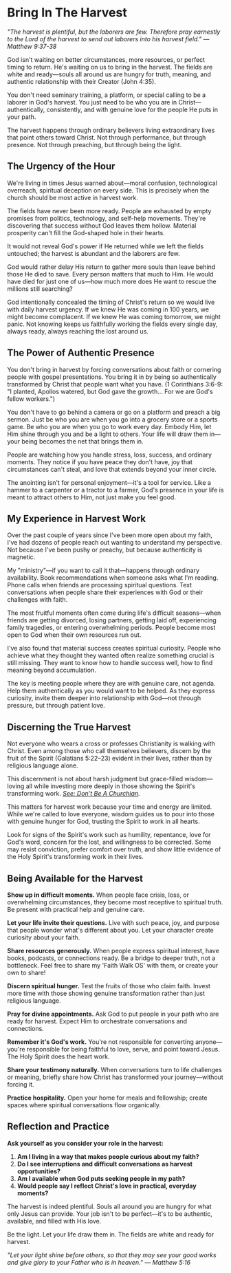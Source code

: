 # Bring In The Harvest

*"The harvest is plentiful, but the laborers are few. Therefore pray earnestly to the Lord of the harvest to send out laborers into his harvest field." — Matthew 9:37-38*

God isn't waiting on better circumstances, more resources, or perfect timing to return. He's waiting on us to bring in the harvest. The fields are white and ready—souls all around us are hungry for truth, meaning, and authentic relationship with their Creator (John 4:35).

You don't need seminary training, a platform, or special calling to be a laborer in God's harvest. You just need to be who you are in Christ—authentically, consistently, and with genuine love for the people He puts in your path.

The harvest happens through ordinary believers living extraordinary lives that point others toward Christ. Not through performance, but through presence. Not through preaching, but through being the light.

## The Urgency of the Hour

We're living in times Jesus warned about—moral confusion, technological overreach, spiritual deception on every side. This is precisely when the church should be most active in harvest work.

The fields have never been more ready. People are exhausted by empty promises from politics, technology, and self-help movements. They're discovering that success without God leaves them hollow. Material prosperity can't fill the God-shaped hole in their hearts.

It would not reveal God's power if He returned while we left the fields untouched; the harvest is abundant and the laborers are few.

God would rather delay His return to gather more souls than leave behind those He died to save. Every person matters that much to Him. He would have died for just one of us—how much more does He want to rescue the millions still searching?

God intentionally concealed the timing of Christ's return so we would live with daily harvest urgency. If we knew He was coming in 100 years, we might become complacent. If we knew He was coming tomorrow, we might panic. Not knowing keeps us faithfully working the fields every single day, always ready, always reaching the lost around us.

## The Power of Authentic Presence

You don't bring in harvest by forcing conversations about faith or cornering people with gospel presentations. You bring it in by being so authentically transformed by Christ that people want what you have. (1 Corinthians 3:6-9: "I planted, Apollos watered, but God gave the growth... For we are God's fellow workers.")

You don't have to go behind a camera or go on a platform and preach a big sermon. Just be who you are when you go into a grocery store or a sports game. Be who you are when you go to work every day. Embody Him, let Him shine through you and be a light to others. Your life will draw them in—your being becomes the net that brings them in.

People are watching how you handle stress, loss, success, and ordinary moments. They notice if you have peace they don't have, joy that circumstances can't steal, and love that extends beyond your inner circle.

The anointing isn't for personal enjoyment—it's a tool for service. Like a hammer to a carpenter or a tractor to a farmer, God's presence in your life is meant to attract others to Him, not just make you feel good.

## My Experience in Harvest Work

Over the past couple of years since I've been more open about my faith, I've had dozens of people reach out wanting to understand my perspective. Not because I've been pushy or preachy, but because authenticity is magnetic.

My "ministry"—if you want to call it that—happens through ordinary availability. Book recommendations when someone asks what I'm reading. Phone calls when friends are processing spiritual questions. Text conversations when people share their experiences with God or their challenges with faith.

The most fruitful moments often come during life's difficult seasons—when friends are getting divorced, losing partners, getting laid off, experiencing family tragedies, or entering overwhelming periods. People become most open to God when their own resources run out.

I've also found that material success creates spiritual curiosity. People who achieve what they thought they wanted often realize something crucial is still missing. They want to know how to handle success well, how to find meaning beyond accumulation.

The key is meeting people where they are with genuine care, not agenda. Help them authentically as you would want to be helped. As they express curiosity, invite them deeper into relationship with God—not through pressure, but through patient love.

## Discerning the True Harvest

Not everyone who wears a cross or professes Christianity is walking with Christ. Even among those who call themselves believers, discern by the fruit of the Spirit (Galatians 5:22–23) evident in their lives, rather than by religious language alone.

This discernment is not about harsh judgment but grace-filled wisdom—loving all while investing more deeply in those showing the Spirit's transforming work. *[See: Don’t Be A Churchian](dont-be-a-churchian.md).*

This matters for harvest work because your time and energy are limited. While we're called to love everyone, wisdom guides us to pour into those with genuine hunger for God, trusting the Spirit to work in all hearts.

Look for signs of the Spirit's work such as humility, repentance, love for God's word, concern for the lost, and willingness to be corrected. Some may resist conviction, prefer comfort over truth, and show little evidence of the Holy Spirit's transforming work in their lives.

## Being Available for the Harvest

**Show up in difficult moments.** When people face crisis, loss, or overwhelming circumstances, they become most receptive to spiritual truth. Be present with practical help and genuine care.

**Let your life invite their questions.** Live with such peace, joy, and purpose that people wonder what's different about you. Let your character create curiosity about your faith.

**Share resources generously.** When people express spiritual interest, have books, podcasts, or connections ready. Be a bridge to deeper truth, not a bottleneck. Feel free to share my 'Faith Walk OS' with them, or create your own to share!

**Discern spiritual hunger.** Test the fruits of those who claim faith. Invest more time with those showing genuine transformation rather than just religious language.

**Pray for divine appointments.** Ask God to put people in your path who are ready for harvest. Expect Him to orchestrate conversations and connections.

**Remember it's God's work.** You're not responsible for converting anyone—you're responsible for being faithful to love, serve, and point toward Jesus. The Holy Spirit does the heart work.

**Share your testimony naturally.** When conversations turn to life challenges or meaning, briefly share how Christ has transformed your journey—without forcing it.

**Practice hospitality.** Open your home for meals and fellowship; create spaces where spiritual conversations flow organically.

## Reflection and Practice

**Ask yourself as you consider your role in the harvest:**

1. **Am I living in a way that makes people curious about my faith?**
2. **Do I see interruptions and difficult conversations as harvest opportunities?**
3. **Am I available when God puts seeking people in my path?**
4. **Would people say I reflect Christ's love in practical, everyday moments?**

The harvest is indeed plentiful. Souls all around you are hungry for what only Jesus can provide. Your job isn't to be perfect—it's to be authentic, available, and filled with His love.

Be the light. Let your life draw them in. The fields are white and ready for harvest.

*"Let your light shine before others, so that they may see your good works and give glory to your Father who is in heaven." — Matthew 5:16*

